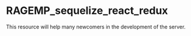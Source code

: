 # RAGEMP_sequelize_react_redux
This resource will help many newcomers in the development of the server.
